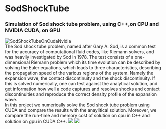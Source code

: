 # SodShockTube
### Simulation of Sod shock tube problem, using C++,on CPU and NVIDIA CUDA, on GPU
![SodShockTubeOnCudaNvidia](http://zomorod.me/wp-content/uploads/2019/10/Sod.jpg)<br/>
The Sod shock tube problem, named after Gary A. Sod, is a common test for the accuracy of computational fluid codes, like Riemann solvers, and was heavily investigated by Sod in 1978. The test consists of a one-dimensional Riemann problem which its time evolution can be described by solving the Euler equations, which leads to three characteristics, describing the propagation speed of the various regions of the system. Namely the expansion wave, the contact discontinuity and the shock discontinuity. If this is solved numerically, one can test against the analytical solution, and get information how well a code captures and resolves shocks and contact discontinuities and reproduce the correct density profile of the expansion wave.  
In this project we numerically solve the Sod shock tube problem using CUDA and compare the results with the anaylitical solution. Moreover, we compare the run-time and memory cost of solution on cpu in C++ and solution on gpu in CUDA C++.
![](http://zomorod.me/wp-content/uploads/2020/02/sdf.gif)  ![](http://zomorod.me/wp-content/uploads/2020/02/sdf.gif)
